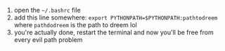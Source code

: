 1. open the `~/.bashrc` file
2. add this line somewhere: `export PYTHONPATH=$PYTHONPATH:pathtodreem` where `pathdodreem` is the path to dreem lol
3. you're actually done, restart the terminal and now you'll be free from every evil path problem
